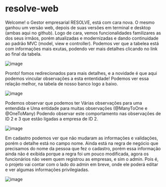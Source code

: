 # resolve-web
Welcome! o Gestor empresarial RESOLVE, está com cara nova. O mesmo ganhou um versão web, depois de suas versões em terminal e desktop (ambas aqui no github).
Logo de cara, vemos funcionalidades familizares as dos seus irmãos, porém atualizadas e modernizadas e dando continuidade ao padrão MVC (model, view e controller).
Podemos ver que a tabelea está com informações mais exutas, podendo ver mais detalhes clicando no link ao final da tabela.

![image](https://user-images.githubusercontent.com/29557719/228344112-38da64ef-f49e-41cd-b1ae-65eb64c4acb4.png)

Pronto! fomos redirecionados para mais detalhes, e a novidade é que aqui podemos vincular observações a esta ententidade! 
Podemos ver essa relação melhor, na tabela de nosso banco logo a baixo.

![image](https://user-images.githubusercontent.com/29557719/228344244-26f8e31d-2331-48b4-8f6b-b082ae6dca5c.png)

Podemos observar que podemos ter Várias observações para uma entendida e Uma entidade para muitas observações (@ManyToOne e @OneToMany) Podendo observar este comportamento nas observações de ID 2 e 3 que estão ligadas a empresa de ID 2. 

![image](https://user-images.githubusercontent.com/29557719/228344397-30cde161-dded-43fe-a557-bd63bdc5aaf8.png)

Em cadastro podemos ver que não mudaram as informações e validações, porém o detalhe está no campo nome. Ainda está na regra de negócio que precisamos do nome da pessoa que fez o cadastro, porém essa informação ainda não é exibida porque a regra foi um pouco modificada, agora os funcionários não veem quem registrou as empresas, e sim o admin. Pois é, o projeto vai contar com o lado do admin em breve, onde ele poderá editar e ver algumas informações privilegiadas. 

![image](https://user-images.githubusercontent.com/29557719/228344487-b558ff41-eccf-4741-b3c6-ae66835ee96f.png)


